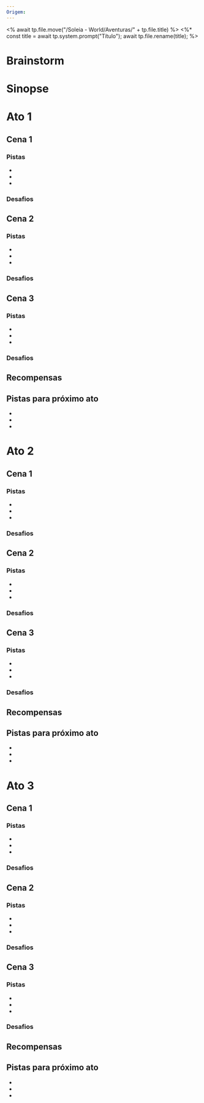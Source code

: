 ```yaml
---
Origem:
---
```

<% await tp.file.move("/Soleia - World/Aventuras/" + tp.file.title) %>
<%*
const title = await tp.system.prompt("Título");
await tp.file.rename(title);
%>
# Brainstorm




# Sinopse


# Ato 1



## Cena 1



### Pistas
- 
- 
-  

### Desafios



## Cena 2


### Pistas
- 
- 
-  
### Desafios



## Cena 3



### Pistas
- 
- 
-  
### Desafios



## Recompensas


## Pistas para próximo ato
- 
- 
-  


# Ato 2



## Cena 1


### Pistas
- 
- 
-  
### Desafios



## Cena 2


### Pistas
- 
- 
-  
### Desafios



## Cena 3


### Pistas
- 
- 
-  
### Desafios



## Recompensas


## Pistas para próximo ato
- 
- 
-  

# Ato 3



## Cena 1


### Pistas
- 
- 
-  
### Desafios



## Cena 2


### Pistas
- 
- 
-  
### Desafios



## Cena 3


### Pistas
- 
- 
-  
### Desafios



## Recompensas


## Pistas para próximo ato
- 
- 
-  

